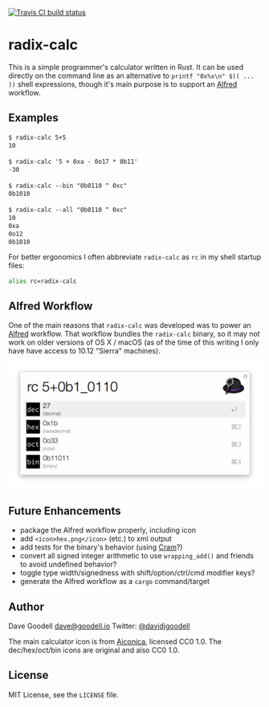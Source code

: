 [![Travis CI build status](https://travis-ci.org/goodell/radix-calc.svg?branch=master)](https://travis-ci.org/goodell/radix-calc)

# radix-calc

This is a simple programmer's calculator written in Rust.  It can be used
directly on the command line as an alternative to `printf "0x%x\n" $(( ... ))`
shell expressions, though it's main purpose is to support an
[Alfred](https://www.alfredapp.com/) workflow.

## Examples

```
$ radix-calc 5+5
10

$ radix-calc '5 + 0xa - 0o17 * 0b11'
-30

$ radix-calc --bin "0b0110 ^ 0xc"
0b1010

$ radix-calc --all "0b0110 ^ 0xc"
10
0xa
0o12
0b1010
```

For better ergonomics I often abbreviate `radix-calc` as `rc` in my shell
startup files:

```sh
alias rc=radix-calc
```

## Alfred Workflow

One of the main reasons that `radix-calc` was developed was to power an
[Alfred](https://www.alfredapp.com/) workflow.  That workflow bundles the
`radix-calc` binary, so it may not work on older versions of OS X / macOS (as
of the time of this writing I only have have access to 10.12 "Sierra"
machines).

![Alfred Workflow screenshot "5+0b1_0110"](img/radix-calc-alfred1.png)

## Future Enhancements

- package the Alfred workflow properly, including icon
- add `<icon>hex.png</icon>` (etc.) to xml output
- add tests for the binary's behavior (using [Cram](https://bitheap.org/cram/)?)
- convert all signed integer arithmetic to use `wrapping_add()` and friends to
  avoid undefined behavior?
- toggle type width/signedness with shift/option/ctrl/cmd modifier keys?
- generate the Alfred workflow as a `cargo` command/target

## Author

Dave Goodell <dave@goodell.io>
Twitter: [@davidjgoodell](https://twitter.com/davidjgoodell)

The main calculator icon is from
[Aiconica](http://aiconica.net/search/Calculator), licensed CC0 1.0.  The
dec/hex/oct/bin icons are original and also CC0 1.0.

## License

MIT License, see the `LICENSE` file.
